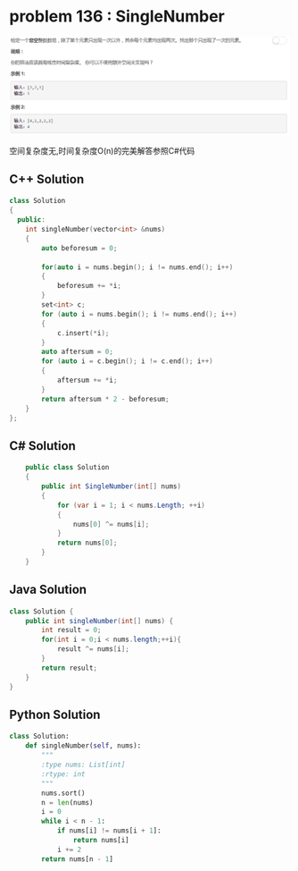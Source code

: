 
# problem 136 : SingleNumber

<img src="https://github.com/Peefy/PeefyLeetCode/blob/master/doc/136.SingleNumber/problem.png"/>

空间复杂度无,时间复杂度O(n)的完美解答参照C#代码

## C++ Solution

```c++
class Solution
{
  public:
    int singleNumber(vector<int> &nums)
    {
        auto beforesum = 0;
        
        for(auto i = nums.begin(); i != nums.end(); i++)
        {
            beforesum += *i;
        }  
        set<int> c;
        for (auto i = nums.begin(); i != nums.end(); i++)
        {
            c.insert(*i);
        }
        auto aftersum = 0;
        for (auto i = c.begin(); i != c.end(); i++)
        {
            aftersum += *i;
        }
        return aftersum * 2 - beforesum;
    }
};

```

## C# Solution

```csharp
    public class Solution
    {
        public int SingleNumber(int[] nums)
        {
            for (var i = 1; i < nums.Length; ++i)
            {
                nums[0] ^= nums[i];
            }
            return nums[0];
        }
    }

```

## Java Solution

```java
class Solution {
    public int singleNumber(int[] nums) {
        int result = 0;
        for(int i = 0;i < nums.length;++i){
            result ^= nums[i];
        }
        return result;
    }
}

```

## Python Solution

```python
class Solution:
    def singleNumber(self, nums):
        """
        :type nums: List[int]
        :rtype: int
        """
        nums.sort()
        n = len(nums)
        i = 0
        while i < n - 1:
            if nums[i] != nums[i + 1]:
                return nums[i]
            i += 2
        return nums[n - 1]

```


